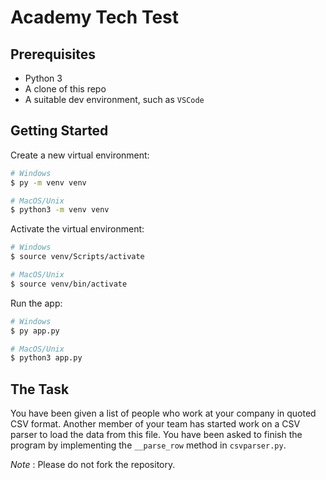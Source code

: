 # Academy Tech Test

## Prerequisites

* Python 3
* A clone of this repo
* A suitable dev environment, such as `VSCode`

## Getting Started

Create a new virtual environment:

```sh
# Windows
$ py -m venv venv

# MacOS/Unix
$ python3 -m venv venv
```

Activate the virtual environment:

```sh
# Windows
$ source venv/Scripts/activate

# MacOS/Unix
$ source venv/bin/activate
```

Run the app:

```sh
# Windows
$ py app.py

# MacOS/Unix
$ python3 app.py
```

## The Task

You have been given a list of people who work at your company in quoted CSV format. Another member of your team has started work on a CSV parser to load the data from this file. You have been asked to finish the program by implementing the `__parse_row` method in `csvparser.py`.

_Note_ : Please do not fork the repository.
